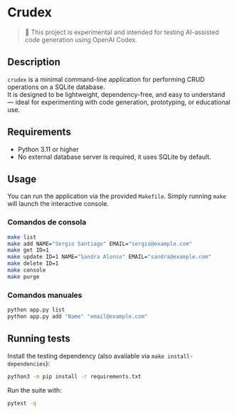 # Crudex
> 🧪 This project is experimental and intended for testing AI-assisted code generation using OpenAI Codex.  

## Description

`crudex` is a minimal command-line application for performing CRUD operations on a SQLite database.  
It is designed to be lightweight, dependency-free, and easy to understand — ideal for experimenting with code generation, prototyping, or educational use.

## Requirements

- Python 3.11 or higher  
- No external database server is required, it uses SQLite by default.

## Usage

You can run the application via the provided `Makefile`. Simply running `make`
will launch the interactive console.

### Comandos de consola

```bash
make list
make add NAME="Sergio Santiago" EMAIL="sergio@example.com"
make get ID=1
make update ID=1 NAME="Sandra Alonso" EMAIL="sandra@example.com"
make delete ID=1
make console
make purge
```

### Comandos manuales

```bash
python app.py list
python app.py add "Name" "email@example.com"
```

## Running tests

Install the testing dependency (also available via `make install-dependencies`):

```bash
python3 -m pip install -r requirements.txt
```

Run the suite with:

```bash
pytest -q
```

